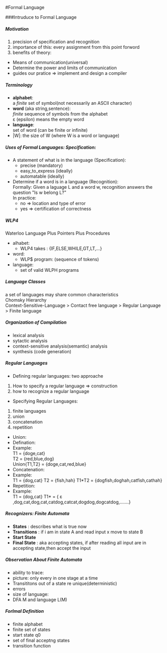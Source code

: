 #Formal Language

###Intruduce to Formal Language
##### Motivation
1. precision of specification and recognition
2. importance of this: every assignment from this point forword
3. benefits of theory:
  * Means of communication(universal)
  * Determine the power and limits of communication
  * guides our pratice => implement and design a compiler

##### Terminology
* **alphabet**:  
a *finite* set of symbol(not necessarily an ASCII character)
* **word** (aka string,sentence):  
*finite* sequence of symbols from the alphabet  
ε (epsilon) means the empty word
* **language**:  
set of word (can be finite or infinite)
* |W|: the size of W (where W is a word or language)

##### Uses of Formal Languages: Specification:
* A statement of what is in the language (Specification):
  * precise (mandatory)
  * easy_to_express (ideally)
  * automatable (ideally)
* Determine if a word is in a language (Recognition):  
Formally: Given a laguage L and a word w, recognition answers the question "Is w belong L?"  
In practice:  
    * no => location and type of error
    * yes => certification of correctness

##### WLP4  
Waterloo Language Plus Pointers Plus Procedures
* alhabet:
  * WLP4 takes : {IF,ELSE,WHILE,GT,LT,...}
* word:
  * WLP$ program: (sequence of tokens)
* language:
  * set of valid WLPH programs
##### Language Classes  
a set of languages may share common characteristics  
Chomsky Hierarchy  
Context-Sensitive-Language > Contact free language > Regular Language > Finite language

##### Organization of Compilation
* lexical analysis
* sytactic analysis
* context-sensitive analysis(semantic) analysis
* synthesis (code generation)

##### Regular Languages
* Defining regular languages: two approache
 1. How to specify a regular language  => construction
 2. how to recognize a regular language
* Specifying Regular Languages:
 1. finite languages
 2. union
 3. concatenation
 4. repetition
* Union:
 * Defination: 
 * Example:  
 T1 = {doge,cat}  
 T2 = {red,blue,dog}  
 Union{T1,T2} = {doge,cat,red,blue}   
* Concatenation:
 * Example:  
 T1 = {dog,cat}
 T2 = {fish,hah}
 T1*T2 = {dogfish,doghah,catfish,cathah}
* Repetition:
 * Example:  
 T1 = {dog,cat}
 T1* = { ε ,dog,cat,dog,cat,catdog,catcat,dogdog,dogcatdog,.......}

##### Recognizers: Finite Automata
* **States** : describes what is true now
* **Transitions** : if i am in state A and read input x move to state B
* **Start State** 
* **Final State** : aka accepting states, if after reading all input are in accepting state,then accept the input

##### Observation About Finite Automata
* ability to trace:
 * picture: only every in one stage at a time
* Transititons out of a state re unique(deterministic)
* errors
* size of language:
* DFA M and language L(M)

##### Forlmal Definition
* finite alphabet
* finite set of states
* start state q0
* set of final acceptng states 
* transition function
 
